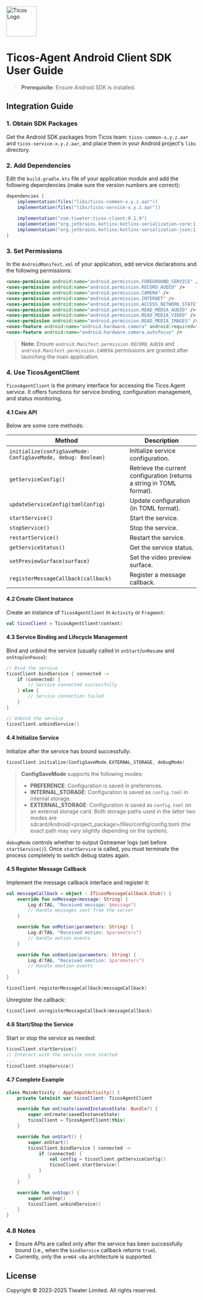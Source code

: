 <img src="https://cloud.ticos.ai/logo.svg" alt="Ticos Logo" width="80" height="auto">

# Ticos-Agent Android Client SDK User Guide

> **Prerequisite**: Ensure Android SDK is installed.

## Integration Guide

### 1. Obtain SDK Packages

Get the Android SDK packages from Ticos team: `ticos-common-x.y.z.aar` and `ticos-service-x.y.z.aar`, and place them in your Android project's `libs` directory.

### 2. Add Dependencies

Edit the `build.gradle.kts` file of your application module and add the following dependencies (make sure the version numbers are correct):

```gradle
dependencies {
    implementation(files("libs/ticos-common-x.y.z.aar"))
    implementation(files("libs/ticos-service-x.y.z.aar"))
    
    implementation("com.tiwater:ticos-client:0.1.9")
    implementation("org.jetbrains.kotlinx:kotlinx-serialization-core:1.6.3")
    implementation("org.jetbrains.kotlinx:kotlinx-serialization-json:1.6.3")
}
```

### 3. Set Permissions

In the `AndroidManifest.xml` of your application, add service declarations and the following permissions:

```xml
<uses-permission android:name="android.permission.FOREGROUND_SERVICE" />
<uses-permission android:name="android.permission.RECORD_AUDIO" />
<uses-permission android:name="android.permission.CAMERA" />
<uses-permission android:name="android.permission.INTERNET" />
<uses-permission android:name="android.permission.ACCESS_NETWORK_STATE" />
<uses-permission android:name="android.permission.READ_MEDIA_AUDIO" />
<uses-permission android:name="android.permission.READ_MEDIA_VIDEO" />
<uses-permission android:name="android.permission.READ_MEDIA_IMAGES" />
<uses-feature android:name="android.hardware.camera" android:required="false" />
<uses-feature android:name="android.hardware.camera.autofocus" />
```

> **Note**: Ensure `android.Manifest.permission.RECORD_AUDIO` and `android.Manifest.permission.CAMERA` permissions are granted after launching the main application.

### 4. Use TicosAgentClient

`TicosAgentClient` is the primary interface for accessing the Ticos Agent service. It offers functions for service binding, configuration management, and status monitoring.

#### 4.1 Core API

Below are some core methods:

| Method | Description |
|--------|-------------|
| `initialize(configSaveMode: ConfigSaveMode, debug: Boolean)` | Initialize service configuration. |
| `getServiceConfig()` | Retrieve the current configuration (returns a string in TOML format). |
| `updateServiceConfig(tomlConfig)` | Update configuration (in TOML format). |
| `startService()` | Start the service. |
| `stopService()` | Stop the service. |
| `restartService()` | Restart the service. |
| `getServiceStatus()` | Get the service status. |
| `setPreviewSurface(surface)` | Set the video preview surface. |
| `registerMessageCallback(callback)` | Register a message callback. |

#### 4.2 Create Client Instance

Create an instance of `TicosAgentClient` in `Activity` or `Fragment`:

```kotlin
val ticosClient = TicosAgentClient(context)
```

#### 4.3 Service Binding and Lifecycle Management

Bind and unbind the service (usually called in `onStart`/`onResume` and `onStop`/`onPause`):

```kotlin
// Bind the service
ticosClient.bindService { connected ->
    if (connected) {
        // Service connected successfully
    } else {
        // Service connection failed
    }
}

// Unbind the service
ticosClient.unbindService()
```

#### 4.4 Initialize Service

Initialize after the service has bound successfully:

```kotlin
ticosClient.initialize(ConfigSaveMode.EXTERNAL_STORAGE, debugMode)
```

> **ConfigSaveMode** supports the following modes:
> - **PREFERENCE**: Configuration is saved in preferences.
> - **INTERNAL_STORAGE**: Configuration is saved as `config.toml` in internal storage.
> - **EXTERNAL_STORAGE**: Configuration is saved as `config.toml` on an external storage card.
Both storage paths used in the latter two modes are sdcard/Android/<project_package>/files/config/config.toml (the exact path may vary slightly depending on the system).

`debugMode` controls whether to output Gstreamer logs (set before `startService()`). Once `startService` is called, you must terminate the process completely to switch debug states again.

#### 4.5 Register Message Callback

Implement the message callback interface and register it:

```kotlin
val messageCallback = object : ITicosMessageCallback.Stub() {
    override fun onMessage(message: String) {
        Log.d(TAG, "Received message: $message")
        // Handle messages sent from the server
    }

    override fun onMotion(parameters: String) {
        Log.d(TAG, "Received motion: $parameters")
        // Handle motion events
    }

    override fun onEmotion(parameters: String) {
        Log.d(TAG, "Received emotion: $parameters")
        // Handle emotion events
    }
}

ticosClient.registerMessageCallback(messageCallback)
```

Unregister the callback:

```kotlin
ticosClient.unregisterMessageCallback(messageCallback)
```

#### 4.6 Start/Stop the Service

Start or stop the service as needed:

```kotlin
ticosClient.startService()
// Interact with the service once started
...
ticosClient.stopService()
```

#### 4.7 Complete Example

```kotlin
class MainActivity : AppCompatActivity() {
    private lateinit var ticosClient: TicosAgentClient

    override fun onCreate(savedInstanceState: Bundle?) {
        super.onCreate(savedInstanceState)
        ticosClient = TicosAgentClient(this)
    }

    override fun onStart() {
        super.onStart()
        ticosClient.bindService { connected ->
            if (connected) {
                val config = ticosClient.getServiceConfig()
                ticosClient.startService()
            }
        }
    }

    override fun onStop() {
        super.onStop()
        ticosClient.unbindService()
    }
}
```

### 4.8 Notes

- Ensure APIs are called only after the service has been successfully bound (i.e., when the `bindService` callback returns `true`).
- Currently, only the `arm64-v8a` architecture is supported.

## License

Copyright © 2023-2025 Tiwater Limited. All rights reserved.
